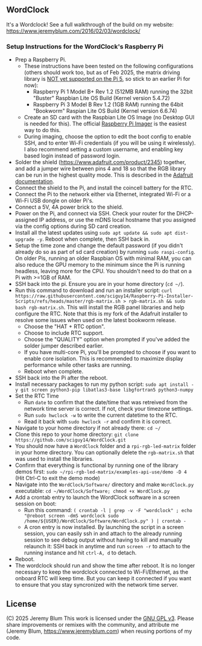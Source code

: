 WordClock
---------
It's a Wordclock!  See a full walkthrough of the build on my website: https://www.jeremyblum.com/2016/02/03/wordclock/

### Setup Instructions for the WordClock's Raspberry Pi

* Prep a Raspberry Pi.
    * These instructions have been tested on the following configurations (others should work too, but as of Feb 2025, the matrix driving library is [NOT yet supported on the Pi 5](https://github.com/hzeller/rpi-rgb-led-matrix/issues/1603), so stick to an earlier Pi for now):
        * Raspberry Pi 1 Model B+ Rev 1.2 (512MB RAM) running the 32bit "Buster" Raspbian Lite OS Build (Kernel version 5.4.72)
        * Raspberry Pi 3 Model B Rev 1.2 (1GB RAM) running the 64bit "Bookworm" Raspian Lite OS Build (Kernel version 6.6.74)
    * Create an SD card with the Raspbian Lite OS Image (no Desktop GUI is needed for this). The official [Raspberry Pi Imager](https://www.raspberrypi.com/software/) is the easiest way to do this.
    * During imaging, choose the option to edit the boot config to enable SSH, and to enter Wi-Fi credentials (if you will be using it wirelessly). I also recommend setting a custom username, and enabling key based login instead of password login.
* Solder the shield (https://www.adafruit.com/product/2345) together, and add a jumper wire between pins 4 and 18 so that the RGB library can be run in the highest quality mode. This is described in the [Adafruit documentation](https://learn.adafruit.com/adafruit-rgb-matrix-plus-real-time-clock-hat-for-raspberry-pi/driving-matrices#step-2995409).
* Connect the shield to the Pi, and install the coincell battery for the RTC.
* Connect the Pi to the network either via Ethernet, integrated Wi-Fi or a Wi-Fi USB dongle on older Pi's.
* Connect a 5V, 4A power brick to the shield.
* Power on the Pi, and connect via SSH. Check your router for the DHCP-assigned IP address, or use the mDNS local hostname that you assigned via the config options during SD card creation.
* Install all the latest updates using `sudo apt update && sudo apt dist-upgrade -y`. Reboot when complete, then SSH back in.
* Setup the time zone and change the default password (if you didn't already do so as part of sd card creation) by running `sudo raspi-config`. On older Pis, running an older Raspbian OS with minimal RAM, you can also reduce the GPU memory to the minimum since the Pi is running headless, leaving more for the CPU. You shouldn't need to do that on a Pi with >=1GB of RAM.
* SSH back into the pi. Ensure you are in your home directory (`cd ~/`).
* Run this command to download and run an installer script: `curl https://raw.githubusercontent.com/sciguy14/Raspberry-Pi-Installer-Scripts/refs/heads/master/rgb-matrix.sh > rgb-matrix.sh && sudo bash rgb-matrix.sh`. This will install the RGB panel libraries and help configure the RTC. Note that this is my fork of the Adafruit installer to resolve some issues when used on the latest bookworm release.
    * Choose the "HAT + RTC option".
    * Choose to include RTC support.
    * Choose the "QUALITY" option when prompted if you've added the solder jumper described earlier.
    * If you have multi-core Pi, you'll be prompted to choose if you want to enable core isolation. This is recommended to maximize display performance while other tasks are running.
    * Reboot when complete.
* SSH back into the Pi after the reboot.
* Install necessary packages to run my python script: `sudo apt install -y git screen python3-pip libatlas3-base libgfortran5 python3-numpy`
* Set the RTC Time
    * Run `date` to confirm that the date/time that was retreived from the network time server is correct. If not, check your timezone settings.
    * Run `sudo hwclock -w` to write the current datetime to the RTC.
    * Read it back with `sudo hwclock -r` and confirm it is correct.
* Navigate to your home directory if not already there: `cd ~/`
* Clone this repo to your home directory: `git clone https://github.com/sciguy14/WordClock.git`
* You should now have a `WordClock` folder and a `rpi-rgb-led-matrix` folder in your home directory. You can optionally delete the `rgb-matrix.sh` that was used to install the libraries.
* Confirm that everything is functional by running one of the library demos first: `sudo ~/rpi-rgb-led-matrix/examples-api-use/demo -D 4` (Hit Ctrl-C to exit the demo mode)
* Navigate into the `WordClock/Software/` directory and make `WordClock.py` executable: `cd ~/WordClock/Software; chmod +x WordClock.py`
* Add a crontab entry to launch the WordClock software in a screen session on boot:
    * Run this command: `( crontab -l | grep -v -F "wordclock" ; echo "@reboot screen -dmS wordclock sudo /home/${USER}/WordClock/Software/WordClock.py" ) | crontab -`
    * A cron entry is now installed. By launching the script in a screen session, you can easily ssh in and attach to the already running session to see debug output without having to kill and manually relaunch it: SSH back in anytime and run `screen -r` to attach to the running instance and hit `ctrl-A, d` to detach.
* Reboot.
* The wordclock should run and show the time after reboot. It is no longer necessary to keep the wordclock connected to Wi-Fi/Ethernet, as the onboard RTC will keep time. But you can keep it connected if you want to ensure that you stay syncronized with the network time server.

License
-------
(C) 2025 Jeremy Blum
This work is licensed under the [GNU GPL v3](http://www.gnu.org/licenses/gpl.html).
Please share improvements or remixes with the community, and attribute me (Jeremy Blum, <https://www.jeremyblum.com>) when reusing portions of my code.